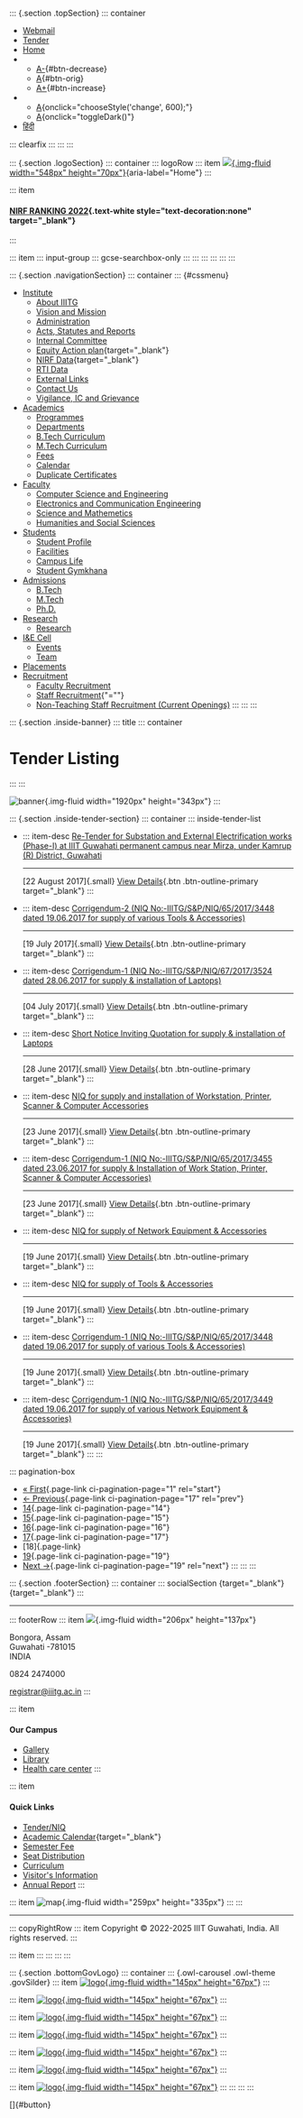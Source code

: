 <div>

::: {.section .topSection}
::: container
-   [Webmail](mailto:registrar@iiitg.ac.in)
-   [Tender](https://www.iiitg.ac.in/tenderniq)
-   [Home](https://www.iiitg.ac.in/)
-   -   [A-](javascript:void(0)){#btn-decrease}
    -   [A](javascript:void(0)){#btn-orig}
    -   [A+](javascript:void(0)){#btn-increase}
-   -   [A](javascript:void(0)){onclick="chooseStyle('change', 600);"}
    -   [A](javascript:void(0)){onclick="toggleDark()"}
-   [हिंदी](https://www.iiitg.ac.in/hindi)

::: clearfix
:::
:::
:::

::: {.section .logoSection}
::: container
::: logoRow
::: item
[![](https://www.iiitg.ac.in/uploads/2023/08/01/7cb707d8dc0de4a798b10636d76db56c.png){.img-fluid
width="548px"
height="70px"}](https://www.iiitg.ac.in/){aria-label="Home"}
:::

::: item
#### [NIRF RANKING 2022](https://www.iiitg.ac.in/nirf-ranking-2022.html){.text-white style="text-decoration:none" target="_blank"}
:::

::: item
::: input-group
::: gcse-searchbox-only
:::
:::
:::
:::
:::
:::

::: {.section .navigationSection}
::: container
::: {#cssmenu}
-   [Institute](https://www.iiitg.ac.in/institute)
    -   [About IIITG](https://www.iiitg.ac.in/about-iiitg)
    -   [Vision and
        Mission](https://www.iiitg.ac.in/vission-and-mission)
    -   [Administration](https://www.iiitg.ac.in/administration)
    -   [Acts, Statutes and
        Reports](https://www.iiitg.ac.in/artsstatues-and-reports)
    -   [Internal Committee](https://www.iiitg.ac.in/internal-committee)
    -   [Equity Action
        plan](https://www.iiitg.ac.in/uploads/2023/03/13/IIITG__EAP_Dec20_March_21.pdf){target="_blank"}
    -   [NIRF
        Data](https://www.iiitg.ac.in/uploads/2023/03/13/NIRF_2023.pdf){target="_blank"}
    -   [RTI Data](https://www.iiitg.ac.in/rti-data)
    -   [External Links](https://www.iiitg.ac.in/external-links)
    -   [Contact Us](https://www.iiitg.ac.in/contact-us)
    -   [Vigilance, IC and
        Grievance](https://www.iiitg.ac.in/vigilance-ic-and-grievance-1)
-   [Academics](https://www.iiitg.ac.in/academic)
    -   [Programmes](https://www.iiitg.ac.in/programmes)
    -   [Departments](https://www.iiitg.ac.in/department)
    -   [B.Tech Curriculum](https://www.iiitg.ac.in/btech-curriculum)
    -   [M.Tech Curriculum](https://www.iiitg.ac.in/mtech-curriculum)
    -   [Fees](https://www.iiitg.ac.in/fees)
    -   [Calendar](https://www.iiitg.ac.in/calendar)
    -   [Duplicate
        Certificates](https://www.iiitg.ac.in/duplicate-certificates)
-   [Faculty](https://www.iiitg.ac.in/faculty)
    -   [Computer Science and
        Engineering](https://www.iiitg.ac.in/computer-science-and-engineering)
    -   [Electronics and Communication
        Engineering](https://www.iiitg.ac.in/electronics-and-communication-engineering)
    -   [Science and
        Mathemetics](https://www.iiitg.ac.in/science-and-mathemetics)
    -   [Humanities and Social
        Sciences](https://www.iiitg.ac.in/humanities-and-social-science)
-   [Students](https://www.iiitg.ac.in/student)
    -   [Student Profile](https://www.iiitg.ac.in/student-profile)
    -   [Facilities](https://www.iiitg.ac.in/facilities)
    -   [Campus Life](https://www.iiitg.ac.in/campus-life)
    -   [Student Gymkhana](https://www.iiitg.ac.in/student-gymkhana)
-   [Admissions](https://www.iiitg.ac.in/admissions)
    -   [B.Tech](https://www.iiitg.ac.in/btech)
    -   [M.Tech](https://www.iiitg.ac.in/mtech)
    -   [Ph.D.](https://www.iiitg.ac.in/phd)
-   [Research](https://www.iiitg.ac.in/research)
    -   [Research](https://www.iiitg.ac.in/research-1)
-   [I&E Cell](https://www.iiitg.ac.in/ecell)
    -   [Events](https://www.iiitg.ac.in/ecell/events)
    -   [Team](https://www.iiitg.ac.in/ecell/team)
-   [Placements](https://www.iiitg.ac.in/placements)
-   [Recruitment](https://www.iiitg.ac.in/recruitment-1)
    -   [Faculty
        Recruitment](https://www.iiitg.ac.in/recruitment/faculty/login.html)
    -   [Staff Recruitment](javascript:void(0)){\"=""}
    -   [Non-Teaching Staff Recruitment (Current
        Openings)](https://www.iiitg.ac.in/recruitment-of-junior-assistant-non-teaching)
:::
:::
:::

</div>

::: {.section .inside-banner}
::: title
::: container
# Tender Listing
:::
:::

![banner](https://www.iiitg.ac.in/design/front/assets/images/about-banner.jpg){.img-fluid
width="1920px" height="343px"}
:::

::: {.section .inside-tender-section}
::: container
::: inside-tender-list
-   ::: item-desc
    [Re-Tender for Substation and External Electrification works
    (Phase-I) at IIIT Guwahati permanent campus near Mirza, under
    Kamrup (R) District,
    Guwahati](https://www.iiitg.ac.in/uploads/files/tender/Re-tender%20of%20ESS.zip)

    ------------------------------------------------------------------------

    [22 August 2017]{.small}
    [View
    Details](https://www.iiitg.ac.in/uploads/files/tender/Re-tender%20of%20ESS.zip){.btn
    .btn-outline-primary target="_blank"}
    :::

-   ::: item-desc
    [Corrigendum-2 (NIQ No:-IIITG/S&P/NIQ/65/2017/3448 dated 19.06.2017
    for supply of various Tools &
    Accessories)](https://www.iiitg.ac.in/uploads/2023/09/23/e2fc3b93a93a6ffba8a36313691f9d5e.pdf)

    ------------------------------------------------------------------------

    [19 July 2017]{.small}
    [View
    Details](https://www.iiitg.ac.in/uploads/2023/09/23/e2fc3b93a93a6ffba8a36313691f9d5e.pdf){.btn
    .btn-outline-primary target="_blank"}
    :::

-   ::: item-desc
    [Corrigendum-1 (NIQ No:-IIITG/S&P/NIQ/67/2017/3524 dated 28.06.2017
    for supply & installation of
    Laptops)](https://www.iiitg.ac.in/uploads/2023/09/23/d9ea68b448a6b153c0e9a926fda02823.pdf)

    ------------------------------------------------------------------------

    [04 July 2017]{.small}
    [View
    Details](https://www.iiitg.ac.in/uploads/2023/09/23/d9ea68b448a6b153c0e9a926fda02823.pdf){.btn
    .btn-outline-primary target="_blank"}
    :::

-   ::: item-desc
    [Short Notice Inviting Quotation for supply & installation of
    Laptops](https://www.iiitg.ac.in/uploads/2023/09/23/77a132c1e297ae7a8c6d1b2a1b2a48b4.pdf)

    ------------------------------------------------------------------------

    [28 June 2017]{.small}
    [View
    Details](https://www.iiitg.ac.in/uploads/2023/09/23/77a132c1e297ae7a8c6d1b2a1b2a48b4.pdf){.btn
    .btn-outline-primary target="_blank"}
    :::

-   ::: item-desc
    [NIQ for supply and installation of Workstation, Printer, Scanner &
    Computer
    Accessories](https://www.iiitg.ac.in/uploads/2023/09/23/279d214a2a8188049789cfe813ff9d08.pdf)

    ------------------------------------------------------------------------

    [23 June 2017]{.small}
    [View
    Details](https://www.iiitg.ac.in/uploads/2023/09/23/279d214a2a8188049789cfe813ff9d08.pdf){.btn
    .btn-outline-primary target="_blank"}
    :::

-   ::: item-desc
    [Corrigendum-1 (NIQ No:-IIITG/S&P/NIQ/65/2017/3455 dated 23.06.2017
    for supply & Installation of Work Station, Printer, Scanner &
    Computer
    Accessories)](https://www.iiitg.ac.in/uploads/2023/09/23/f03c1352fc87d547457c039e9a08f538.pdf)

    ------------------------------------------------------------------------

    [23 June 2017]{.small}
    [View
    Details](https://www.iiitg.ac.in/uploads/2023/09/23/f03c1352fc87d547457c039e9a08f538.pdf){.btn
    .btn-outline-primary target="_blank"}
    :::

-   ::: item-desc
    [NIQ for supply of Network Equipment &
    Accessories](https://www.iiitg.ac.in/uploads/2023/09/23/448b4f75a5d504e954f9cf32a1611fa0.pdf)

    ------------------------------------------------------------------------

    [19 June 2017]{.small}
    [View
    Details](https://www.iiitg.ac.in/uploads/2023/09/23/448b4f75a5d504e954f9cf32a1611fa0.pdf){.btn
    .btn-outline-primary target="_blank"}
    :::

-   ::: item-desc
    [NIQ for supply of Tools &
    Accessories](https://www.iiitg.ac.in/uploads/2023/09/23/7400cb96b7a3538cc9d6dadc29a539f8.pdf)

    ------------------------------------------------------------------------

    [19 June 2017]{.small}
    [View
    Details](https://www.iiitg.ac.in/uploads/2023/09/23/7400cb96b7a3538cc9d6dadc29a539f8.pdf){.btn
    .btn-outline-primary target="_blank"}
    :::

-   ::: item-desc
    [Corrigendum-1 (NIQ No:-IIITG/S&P/NIQ/65/2017/3448 dated 19.06.2017
    for supply of various Tools &
    Accessories)](https://www.iiitg.ac.in/uploads/2023/09/23/2de8efcbd46e0eeeee33724a69d78eda.pdf)

    ------------------------------------------------------------------------

    [19 June 2017]{.small}
    [View
    Details](https://www.iiitg.ac.in/uploads/2023/09/23/2de8efcbd46e0eeeee33724a69d78eda.pdf){.btn
    .btn-outline-primary target="_blank"}
    :::

-   ::: item-desc
    [Corrigendum-1 (NIQ No:-IIITG/S&P/NIQ/65/2017/3449 dated 19.06.2017
    for supply of various Network Equipment &
    Accessories)](https://www.iiitg.ac.in/uploads/2023/09/23/2da542399cf7a37869dbe63d6ffd61c0.pdf)

    ------------------------------------------------------------------------

    [19 June 2017]{.small}
    [View
    Details](https://www.iiitg.ac.in/uploads/2023/09/23/2da542399cf7a37869dbe63d6ffd61c0.pdf){.btn
    .btn-outline-primary target="_blank"}
    :::
:::

::: pagination-box
-   [« First](?per_page=1){.page-link ci-pagination-page="1"
    rel="start"}
-   [←
    Previous](https://www.iiitg.ac.in/tenderniq?per_page=17){.page-link
    ci-pagination-page="17" rel="prev"}
-   [14](https://www.iiitg.ac.in/tenderniq?per_page=14){.page-link
    ci-pagination-page="14"}
-   [15](https://www.iiitg.ac.in/tenderniq?per_page=15){.page-link
    ci-pagination-page="15"}
-   [16](https://www.iiitg.ac.in/tenderniq?per_page=16){.page-link
    ci-pagination-page="16"}
-   [17](https://www.iiitg.ac.in/tenderniq?per_page=17){.page-link
    ci-pagination-page="17"}
-   [18]{.page-link}
-   [19](https://www.iiitg.ac.in/tenderniq?per_page=19){.page-link
    ci-pagination-page="19"}
-   [Next →](https://www.iiitg.ac.in/tenderniq?per_page=19){.page-link
    ci-pagination-page="19" rel="next"}
:::
:::
:::

::: {.section .footerSection}
::: container
::: socialSection
[](https://www.facebook.com/iiitghy){target="_blank"}
[](https://twitter.com/IIITGhy){target="_blank"}
:::

------------------------------------------------------------------------

::: footerRow
::: item
![](https://www.iiitg.ac.in/uploads/2023/02/09/f26af917c40013d6cbfffd1d0ed49bd2.png){.img-fluid
width="206px" height="137px"}

Bongora, Assam\
Guwahati -781015\
INDIA

0824 2474000

registrar@iiitg.ac.in
:::

::: item
#### Our Campus

-   [Gallery](https://www.iiitg.ac.in/gallery)
-   [Library](https://www.iiitg.ac.in/library)
-   [Health care center](https://www.iiitg.ac.in/health-care-center)
:::

::: item
#### Quick Links

-   [Tender/NIQ](https://www.iiitg.ac.in/tenderniq)
-   [Academic
    Calendar](https://www.iiitg.ac.in/uploads/2023/12/11/c8ab816d128bc62b8c9433de2799259e.docx){target="_blank"}
-   [Semester Fee](https://www.iiitg.ac.in/semester-fee)
-   [Seat Distribution](https://www.iiitg.ac.in/seat-distribution)
-   [Curriculum](https://www.iiitg.ac.in/curriculum)
-   [Visitor\'s
    Information](https://www.iiitg.ac.in/visitors-information)
-   [Annual Report](https://www.iiitg.ac.in/annual-report)
:::

::: item
![map](https://www.iiitg.ac.in/uploads/2023/02/09/24db3e5cdc60a4214e37a6c221ded906.png){.img-fluid
width="259px" height="335px"}
:::
:::

------------------------------------------------------------------------

::: copyRightRow
::: item
Copyright © 2022-2025 IIIT Guwahati, India. All rights reserved.
:::

::: item
:::
:::
:::
:::

::: {.section .bottomGovLogo}
::: container
::: {.owl-carousel .owl-theme .govSilder}
::: item
[![logo](https://www.iiitg.ac.in/uploads/2023/05/04/f9b2197fdb91bff006dba6b7b83e3a28.webp){.img-fluid
width="145px" height="67px"}](https://www.makeinindia.com/)
:::

::: item
[![logo](https://www.iiitg.ac.in/uploads/2023/05/04/75609af1d3b016d9b786e2bdf5108812.webp){.img-fluid
width="145px" height="67px"}](https://www.mygov.in/)
:::

::: item
[![logo](https://www.iiitg.ac.in/uploads/2023/05/04/8fb52b79dd49450a190f0ca4b383faa5.webp){.img-fluid
width="145px" height="67px"}](#)
:::

::: item
[![logo](https://www.iiitg.ac.in/uploads/2023/05/04/f3ddbbb436945799e403ed672077a750.webp){.img-fluid
width="145px" height="67px"}](https://data.gov.in/)
:::

::: item
[![logo](https://www.iiitg.ac.in/uploads/2023/05/04/13ef941600938e269eaf1c91f3b12a36.webp){.img-fluid
width="145px" height="67px"}](https://www.india.gov.in/)
:::

::: item
[![logo](https://www.iiitg.ac.in/uploads/2023/05/04/9d834cdad1904a46227b72ce68bf99f3.webp){.img-fluid
width="145px"
height="67px"}](https://swachhbharatmission.gov.in/sbmcms/index.htm)
:::

::: item
[![logo](https://www.iiitg.ac.in/uploads/2023/05/04/be8706ffa86c461ee91fd82b356240e3.webp){.img-fluid
width="145px" height="67px"}](https://dsel.education.gov.in/150-years)
:::
:::
:::
:::

[]{#button}
